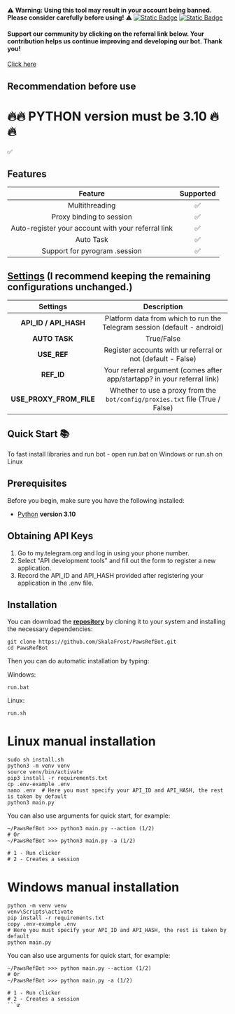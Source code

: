 ⚠️ **Warning: Using this tool may result in your account being banned. Please consider carefully before using!** ⚠️
[![Static Badge](https://img.shields.io/badge/Telegram-Channel-Link?style=for-the-badge&logo=Telegram&logoColor=white&logoSize=auto&color=blue)](https://t.me/airdropfactorycn)       [![Static Badge](https://img.shields.io/badge/Telegram-Bot%20Link-Link?style=for-the-badge&logo=Telegram&logoColor=white&logoSize=auto&color=blue)](https://t.me/PAWSOG_bot/PAWS?startapp=ZadWdla7)

#### Support our community by clicking on the referral link below. Your contribution helps us continue improving and developing our bot. Thank you!
[Click here](https://t.me/PAWSOG_bot/PAWS?startapp=ZadWdla7)
## Recommendation before use

# 🔥🔥 PYTHON version must be 3.10 🔥🔥

:white_check_mark:
## Features  
|                      Feature                       | Supported |
|:--------------------------------------------------:|:---------:|
|                   Multithreading                   |     :white_check_mark:     |
|              Proxy binding to session              |     :white_check_mark:     |
| Auto-register your account with your referral link |     :white_check_mark:     |
|             Auto Task         |     :white_check_mark:     |
|           Support for pyrogram .session            |     :white_check_mark:     |

## [Settings](https://github.com/SkalaFrost/PawsRefBot/blob/master/.env-example) (I recommend keeping the remaining configurations unchanged.)
|        Settings         |                                 Description                                  |
|:-----------------------:|:----------------------------------------------------------------------------:|
|  **API_ID / API_HASH**  |   Platform data from which to run the Telegram session (default - android)   |
|       **AUTO TASK**  |                             True/False                                       |
|       **USE_REF**       |         Register accounts with ur referral or not (default - False)          |
|       **REF_ID**        |   Your referral argument (comes after app/startapp? in your referral link)   |
| **USE_PROXY_FROM_FILE** | Whether to use a proxy from the `bot/config/proxies.txt` file (True / False) |

## Quick Start 📚

To fast install libraries and run bot - open run.bat on Windows or run.sh on Linux

## Prerequisites
Before you begin, make sure you have the following installed:
- [Python](https://www.python.org/downloads/) **version 3.10**

## Obtaining API Keys
1. Go to my.telegram.org and log in using your phone number.
2. Select "API development tools" and fill out the form to register a new application.
3. Record the API_ID and API_HASH provided after registering your application in the .env file.

## Installation
You can download the [**repository**](https://github.com/SkalaFrost/PawsRefBot.git) by cloning it to your system and installing the necessary dependencies:
```shell
git clone https://github.com/SkalaFrost/PawsRefBot.git
cd PawsRefBot
```

Then you can do automatic installation by typing:

Windows:
```shell
run.bat
```

Linux:
```shell
run.sh
```

# Linux manual installation
```shell
sudo sh install.sh
python3 -m venv venv
source venv/bin/activate
pip3 install -r requirements.txt
cp .env-example .env
nano .env  # Here you must specify your API_ID and API_HASH, the rest is taken by default
python3 main.py
```

You can also use arguments for quick start, for example:
```shell
~/PawsRefBot >>> python3 main.py --action (1/2)
# Or
~/PawsRefBot >>> python3 main.py -a (1/2)

# 1 - Run clicker
# 2 - Creates a session
```

# Windows manual installation
```shell
python -m venv venv
venv\Scripts\activate
pip install -r requirements.txt
copy .env-example .env
# Here you must specify your API_ID and API_HASH, the rest is taken by default
python main.py
```

You can also use arguments for quick start, for example:
```shell
~/PawsRefBot >>> python main.py --action (1/2)
# Or
~/PawsRefBot >>> python main.py -a (1/2)

# 1 - Run clicker
# 2 - Creates a session
```ư